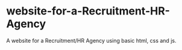 # website-for-a-Recruitment-HR-Agency
A website for a Recruitment/HR Agency using basic html, css and js.
